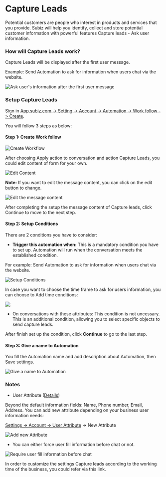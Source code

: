 # Capture Leads

Potential customers are people who interest in products and services that you provide. Subiz will help you identify, collect and store potential customer information with powerful features Capture leads - Ask user information.

### How will Capture Leads work? 

Capture Leads will be displayed after the first user message. 

Example: Send Automation to ask for information when users chat via the website.

![Ask user&apos;s information after the first user message](../../../.gitbook/assets/replycaptureleads_en.png)

### Setup Capture Leads

Sign in [App.subiz.com -&gt; Setting -&gt; Account -&gt; Automation -&gt; Work follow -&gt; Create](https://app.subiz.com/settings/automation-workflow).

You will follow 3 steps as below:

#### Step 1: Create Work follow

![Create Workflow](../../../.gitbook/assets/tao-automation%20%283%29.png)

After choosing Apply action to conversation and action Capture Leads, you could edit content of form for your own.

![Edit Content](../../../.gitbook/assets/edit-form-hoi-thong-tin%20%281%29.png)

**Note:** If you want to edit the message content, you can click on the edit button to change.

![Edit the message content](../../../.gitbook/assets/tuy-chinh-title.png)

After completing the setup the message content of Capture leads, click Continue to move to the next step.

#### Step 2: Setup Conditions

There are 2 conditions you have to consider: 

* **Trigger this automation when:** This is a mandatory condition you have to set up. Automation will run when the conversation meets the established condition. 

For example: Send Automation to ask for information when users chat via the website.

![Setup Conditions](../../../.gitbook/assets/dk-automation%20%281%29.png)

In case you want to choose the time frame to ask for users information, you can choose to Add time conditions:

![](../../../.gitbook/assets/dk-automation1.png)

* On conversations with these attributes: This condition is not uncessary. This is an additional condition, allowing you to select specific objects to send capture leads. 

After finish set up the condition, click **Continue** to go to the last step.

#### Step 3: Give a name to Automation 

You fill the Automation name and add description about Automation, then Save settings.

![Give a name to Automation](../../../.gitbook/assets/luu-ten-automation%20%281%29.png)

### Notes 

* User Attribute \([Details](https://help-en.subiz.com/optimise-the-use-of-subiz/managing-data/users-attributes)\) 

Beyond the default information fields: Name, Phone number, Email, Address. You can add new attribute depending on your business user information needs:

[Settings -&gt; Account -&gt; User Attribute](https://app.subiz.com/settings/user-attributes) -&gt; New Attribute

![Add new Attribute ](../../../.gitbook/assets/truong-du-lieu-moi.png)

* You can either force user fill information before chat or not.

![Require user fill information before chat](../../../.gitbook/assets/bat-buoc-dien-thong-tin.png)

In order to customize the settings Capture leads according to the working time of the business, you could refer via this link.







